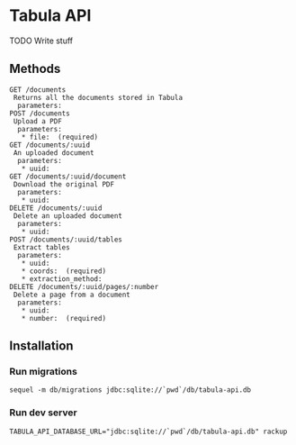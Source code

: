 Tabula API
==========

TODO Write stuff

## Methods

```
GET /documents
 Returns all the documents stored in Tabula
  parameters:
POST /documents
 Upload a PDF
  parameters:
   * file:  (required)
GET /documents/:uuid
 An uploaded document
  parameters:
   * uuid:
GET /documents/:uuid/document
 Download the original PDF
  parameters:
   * uuid:
DELETE /documents/:uuid
 Delete an uploaded document
  parameters:
   * uuid:
POST /documents/:uuid/tables
 Extract tables
  parameters:
   * uuid:
   * coords:  (required)
   * extraction_method:
DELETE /documents/:uuid/pages/:number
 Delete a page from a document
  parameters:
   * uuid:
   * number:  (required)

```

## Installation

### Run migrations

```
sequel -m db/migrations jdbc:sqlite://`pwd`/db/tabula-api.db
```

### Run dev server

```
TABULA_API_DATABASE_URL="jdbc:sqlite://`pwd`/db/tabula-api.db" rackup
```
